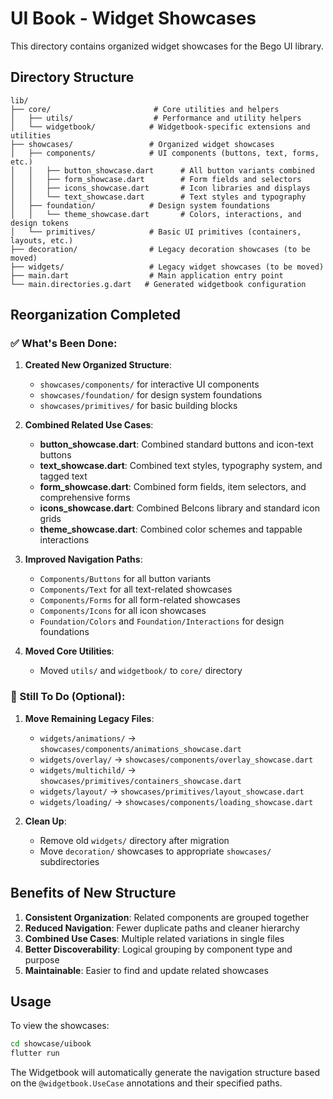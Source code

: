 # UI Book - Widget Showcases

This directory contains organized widget showcases for the Bego UI library.

## Directory Structure

```
lib/
├── core/                       # Core utilities and helpers
│   ├── utils/                  # Performance and utility helpers
│   └── widgetbook/            # Widgetbook-specific extensions and utilities
├── showcases/                 # Organized widget showcases
│   ├── components/            # UI components (buttons, text, forms, etc.)
│   │   ├── button_showcase.dart      # All button variants combined
│   │   ├── form_showcase.dart        # Form fields and selectors
│   │   ├── icons_showcase.dart       # Icon libraries and displays
│   │   └── text_showcase.dart        # Text styles and typography
│   ├── foundation/            # Design system foundations
│   │   └── theme_showcase.dart       # Colors, interactions, and design tokens
│   └── primitives/            # Basic UI primitives (containers, layouts, etc.)
├── decoration/                # Legacy decoration showcases (to be moved)
├── widgets/                   # Legacy widget showcases (to be moved)
├── main.dart                  # Main application entry point
└── main.directories.g.dart   # Generated widgetbook configuration
```

## Reorganization Completed

### ✅ What's Been Done:

1. **Created New Organized Structure**:

   - `showcases/components/` for interactive UI components
   - `showcases/foundation/` for design system foundations
   - `showcases/primitives/` for basic building blocks

2. **Combined Related Use Cases**:

   - **button_showcase.dart**: Combined standard buttons and icon-text buttons
   - **text_showcase.dart**: Combined text styles, typography system, and tagged text
   - **form_showcase.dart**: Combined form fields, item selectors, and comprehensive forms
   - **icons_showcase.dart**: Combined BeIcons library and standard icon grids
   - **theme_showcase.dart**: Combined color schemes and tappable interactions

3. **Improved Navigation Paths**:

   - `Components/Buttons` for all button variants
   - `Components/Text` for all text-related showcases
   - `Components/Forms` for all form-related showcases
   - `Components/Icons` for all icon showcases
   - `Foundation/Colors` and `Foundation/Interactions` for design foundations

4. **Moved Core Utilities**:
   - Moved `utils/` and `widgetbook/` to `core/` directory

### 🚧 Still To Do (Optional):

1. **Move Remaining Legacy Files**:

   - `widgets/animations/` → `showcases/components/animations_showcase.dart`
   - `widgets/overlay/` → `showcases/components/overlay_showcase.dart`
   - `widgets/multichild/` → `showcases/primitives/containers_showcase.dart`
   - `widgets/layout/` → `showcases/primitives/layout_showcase.dart`
   - `widgets/loading/` → `showcases/components/loading_showcase.dart`

2. **Clean Up**:
   - Remove old `widgets/` directory after migration
   - Move `decoration/` showcases to appropriate `showcases/` subdirectories

## Benefits of New Structure

1. **Consistent Organization**: Related components are grouped together
2. **Reduced Navigation**: Fewer duplicate paths and cleaner hierarchy
3. **Combined Use Cases**: Multiple related variations in single files
4. **Better Discoverability**: Logical grouping by component type and purpose
5. **Maintainable**: Easier to find and update related showcases

## Usage

To view the showcases:

```bash
cd showcase/uibook
flutter run
```

The Widgetbook will automatically generate the navigation structure based on the `@widgetbook.UseCase` annotations and their specified paths.

